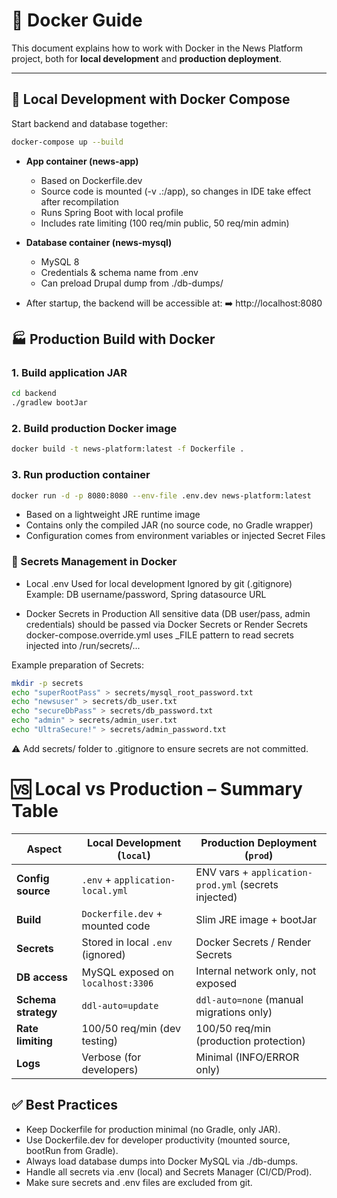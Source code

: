 # 🐳 Docker Guide

This document explains how to work with Docker in the News Platform project, both for **local development** and **production deployment**.

---

## 🚀 Local Development with Docker Compose

Start backend and database together:

```bash
docker-compose up --build
```
- **App container (news-app)**
  - Based on Dockerfile.dev
  - Source code is mounted (-v .:/app), so changes in IDE take effect after recompilation
  - Runs Spring Boot with local profile
  - Includes rate limiting (100 req/min public, 50 req/min admin)

- **Database container (news-mysql)**
  - MySQL 8
  - Credentials & schema name from .env
  - Can preload Drupal dump from ./db-dumps/

- After startup, the backend will be accessible at:
➡️ http://localhost:8080

## 🏭 Production Build with Docker
### 1. Build application JAR
   ```bash
   cd backend
   ./gradlew bootJar
   ```
### 2. Build production Docker image
```bash
docker build -t news-platform:latest -f Dockerfile .
```
### 3. Run production container
   ```bash
   docker run -d -p 8080:8080 --env-file .env.dev news-platform:latest
   ```

   - Based on a lightweight JRE runtime image
   - Contains only the compiled JAR (no source code, no Gradle wrapper)
   - Configuration comes from environment variables or injected Secret Files
   
### 🔑 Secrets Management in Docker
   - Local .env
   Used for local development
   Ignored by git (.gitignore)
   Example: DB username/password, Spring datasource URL
   
   - Docker Secrets in Production
   All sensitive data (DB user/pass, admin credentials) should be passed via Docker Secrets or Render Secrets
   docker-compose.override.yml uses _FILE pattern to read secrets injected into /run/secrets/...
   
   Example preparation of Secrets:
   ```bash
   mkdir -p secrets
   echo "superRootPass" > secrets/mysql_root_password.txt
   echo "newsuser" > secrets/db_user.txt
   echo "secureDbPass" > secrets/db_password.txt
   echo "admin" > secrets/admin_user.txt
   echo "UltraSecure!" > secrets/admin_password.txt
   ```

   ⚠️ Add secrets/ folder to .gitignore to ensure secrets are not committed.

# 🆚 Local vs Production – Summary Table

| Aspect                | Local Development (`local`)       | Production Deployment (`prod`)             |
|------------------------|-----------------------------------|--------------------------------------------|
| **Config source**      | `.env` + `application-local.yml` | ENV vars + `application-prod.yml` (secrets injected) |
| **Build**              | `Dockerfile.dev` + mounted code  | Slim JRE image + bootJar                   |
| **Secrets**            | Stored in local `.env` (ignored) | Docker Secrets / Render Secrets            |
| **DB access**          | MySQL exposed on `localhost:3306`| Internal network only, not exposed         |
| **Schema strategy**    | `ddl-auto=update`                | `ddl-auto=none` (manual migrations only)   |
| **Rate limiting**      | 100/50 req/min (dev testing)    | 100/50 req/min (production protection)     |
| **Logs**               | Verbose (for developers)         | Minimal (INFO/ERROR only)                  |

## ✅ Best Practices
- Keep Dockerfile for production minimal (no Gradle, only JAR).
- Use Dockerfile.dev for developer productivity (mounted source, bootRun from Gradle).
- Always load database dumps into Docker MySQL via ./db-dumps.
- Handle all secrets via .env (local) and Secrets Manager (CI/CD/Prod).
- Make sure secrets and .env files are excluded from git.
